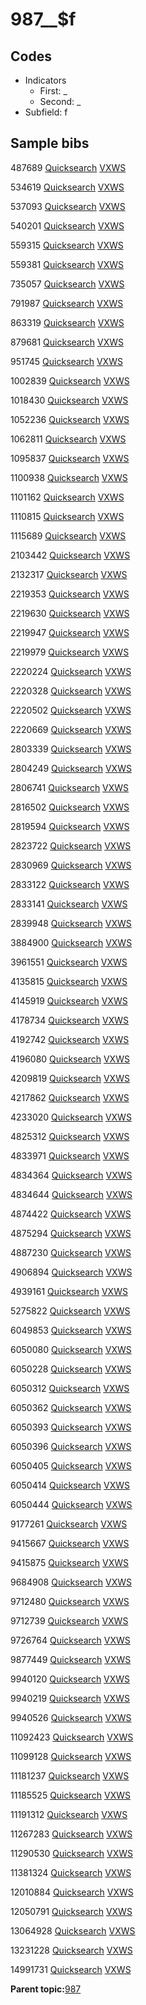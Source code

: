# 987\_\_$f

## Codes

-   Indicators
    -   First: \_
    -   Second: \_
-   Subfield: f

## Sample bibs

487689 [Quicksearch](https://search.library.yale.edu/catalog/487689) [VXWS](http://prodorbis.library.yale.edu:7014/vxws/GetHoldingsService?bibId=487689)

534619 [Quicksearch](https://search.library.yale.edu/catalog/534619) [VXWS](http://prodorbis.library.yale.edu:7014/vxws/GetHoldingsService?bibId=534619)

537093 [Quicksearch](https://search.library.yale.edu/catalog/537093) [VXWS](http://prodorbis.library.yale.edu:7014/vxws/GetHoldingsService?bibId=537093)

540201 [Quicksearch](https://search.library.yale.edu/catalog/540201) [VXWS](http://prodorbis.library.yale.edu:7014/vxws/GetHoldingsService?bibId=540201)

559315 [Quicksearch](https://search.library.yale.edu/catalog/559315) [VXWS](http://prodorbis.library.yale.edu:7014/vxws/GetHoldingsService?bibId=559315)

559381 [Quicksearch](https://search.library.yale.edu/catalog/559381) [VXWS](http://prodorbis.library.yale.edu:7014/vxws/GetHoldingsService?bibId=559381)

735057 [Quicksearch](https://search.library.yale.edu/catalog/735057) [VXWS](http://prodorbis.library.yale.edu:7014/vxws/GetHoldingsService?bibId=735057)

791987 [Quicksearch](https://search.library.yale.edu/catalog/791987) [VXWS](http://prodorbis.library.yale.edu:7014/vxws/GetHoldingsService?bibId=791987)

863319 [Quicksearch](https://search.library.yale.edu/catalog/863319) [VXWS](http://prodorbis.library.yale.edu:7014/vxws/GetHoldingsService?bibId=863319)

879681 [Quicksearch](https://search.library.yale.edu/catalog/879681) [VXWS](http://prodorbis.library.yale.edu:7014/vxws/GetHoldingsService?bibId=879681)

951745 [Quicksearch](https://search.library.yale.edu/catalog/951745) [VXWS](http://prodorbis.library.yale.edu:7014/vxws/GetHoldingsService?bibId=951745)

1002839 [Quicksearch](https://search.library.yale.edu/catalog/1002839) [VXWS](http://prodorbis.library.yale.edu:7014/vxws/GetHoldingsService?bibId=1002839)

1018430 [Quicksearch](https://search.library.yale.edu/catalog/1018430) [VXWS](http://prodorbis.library.yale.edu:7014/vxws/GetHoldingsService?bibId=1018430)

1052236 [Quicksearch](https://search.library.yale.edu/catalog/1052236) [VXWS](http://prodorbis.library.yale.edu:7014/vxws/GetHoldingsService?bibId=1052236)

1062811 [Quicksearch](https://search.library.yale.edu/catalog/1062811) [VXWS](http://prodorbis.library.yale.edu:7014/vxws/GetHoldingsService?bibId=1062811)

1095837 [Quicksearch](https://search.library.yale.edu/catalog/1095837) [VXWS](http://prodorbis.library.yale.edu:7014/vxws/GetHoldingsService?bibId=1095837)

1100938 [Quicksearch](https://search.library.yale.edu/catalog/1100938) [VXWS](http://prodorbis.library.yale.edu:7014/vxws/GetHoldingsService?bibId=1100938)

1101162 [Quicksearch](https://search.library.yale.edu/catalog/1101162) [VXWS](http://prodorbis.library.yale.edu:7014/vxws/GetHoldingsService?bibId=1101162)

1110815 [Quicksearch](https://search.library.yale.edu/catalog/1110815) [VXWS](http://prodorbis.library.yale.edu:7014/vxws/GetHoldingsService?bibId=1110815)

1115689 [Quicksearch](https://search.library.yale.edu/catalog/1115689) [VXWS](http://prodorbis.library.yale.edu:7014/vxws/GetHoldingsService?bibId=1115689)

2103442 [Quicksearch](https://search.library.yale.edu/catalog/2103442) [VXWS](http://prodorbis.library.yale.edu:7014/vxws/GetHoldingsService?bibId=2103442)

2132317 [Quicksearch](https://search.library.yale.edu/catalog/2132317) [VXWS](http://prodorbis.library.yale.edu:7014/vxws/GetHoldingsService?bibId=2132317)

2219353 [Quicksearch](https://search.library.yale.edu/catalog/2219353) [VXWS](http://prodorbis.library.yale.edu:7014/vxws/GetHoldingsService?bibId=2219353)

2219630 [Quicksearch](https://search.library.yale.edu/catalog/2219630) [VXWS](http://prodorbis.library.yale.edu:7014/vxws/GetHoldingsService?bibId=2219630)

2219947 [Quicksearch](https://search.library.yale.edu/catalog/2219947) [VXWS](http://prodorbis.library.yale.edu:7014/vxws/GetHoldingsService?bibId=2219947)

2219979 [Quicksearch](https://search.library.yale.edu/catalog/2219979) [VXWS](http://prodorbis.library.yale.edu:7014/vxws/GetHoldingsService?bibId=2219979)

2220224 [Quicksearch](https://search.library.yale.edu/catalog/2220224) [VXWS](http://prodorbis.library.yale.edu:7014/vxws/GetHoldingsService?bibId=2220224)

2220328 [Quicksearch](https://search.library.yale.edu/catalog/2220328) [VXWS](http://prodorbis.library.yale.edu:7014/vxws/GetHoldingsService?bibId=2220328)

2220502 [Quicksearch](https://search.library.yale.edu/catalog/2220502) [VXWS](http://prodorbis.library.yale.edu:7014/vxws/GetHoldingsService?bibId=2220502)

2220669 [Quicksearch](https://search.library.yale.edu/catalog/2220669) [VXWS](http://prodorbis.library.yale.edu:7014/vxws/GetHoldingsService?bibId=2220669)

2803339 [Quicksearch](https://search.library.yale.edu/catalog/2803339) [VXWS](http://prodorbis.library.yale.edu:7014/vxws/GetHoldingsService?bibId=2803339)

2804249 [Quicksearch](https://search.library.yale.edu/catalog/2804249) [VXWS](http://prodorbis.library.yale.edu:7014/vxws/GetHoldingsService?bibId=2804249)

2806741 [Quicksearch](https://search.library.yale.edu/catalog/2806741) [VXWS](http://prodorbis.library.yale.edu:7014/vxws/GetHoldingsService?bibId=2806741)

2816502 [Quicksearch](https://search.library.yale.edu/catalog/2816502) [VXWS](http://prodorbis.library.yale.edu:7014/vxws/GetHoldingsService?bibId=2816502)

2819594 [Quicksearch](https://search.library.yale.edu/catalog/2819594) [VXWS](http://prodorbis.library.yale.edu:7014/vxws/GetHoldingsService?bibId=2819594)

2823722 [Quicksearch](https://search.library.yale.edu/catalog/2823722) [VXWS](http://prodorbis.library.yale.edu:7014/vxws/GetHoldingsService?bibId=2823722)

2830969 [Quicksearch](https://search.library.yale.edu/catalog/2830969) [VXWS](http://prodorbis.library.yale.edu:7014/vxws/GetHoldingsService?bibId=2830969)

2833122 [Quicksearch](https://search.library.yale.edu/catalog/2833122) [VXWS](http://prodorbis.library.yale.edu:7014/vxws/GetHoldingsService?bibId=2833122)

2833141 [Quicksearch](https://search.library.yale.edu/catalog/2833141) [VXWS](http://prodorbis.library.yale.edu:7014/vxws/GetHoldingsService?bibId=2833141)

2839948 [Quicksearch](https://search.library.yale.edu/catalog/2839948) [VXWS](http://prodorbis.library.yale.edu:7014/vxws/GetHoldingsService?bibId=2839948)

3884900 [Quicksearch](https://search.library.yale.edu/catalog/3884900) [VXWS](http://prodorbis.library.yale.edu:7014/vxws/GetHoldingsService?bibId=3884900)

3961551 [Quicksearch](https://search.library.yale.edu/catalog/3961551) [VXWS](http://prodorbis.library.yale.edu:7014/vxws/GetHoldingsService?bibId=3961551)

4135815 [Quicksearch](https://search.library.yale.edu/catalog/4135815) [VXWS](http://prodorbis.library.yale.edu:7014/vxws/GetHoldingsService?bibId=4135815)

4145919 [Quicksearch](https://search.library.yale.edu/catalog/4145919) [VXWS](http://prodorbis.library.yale.edu:7014/vxws/GetHoldingsService?bibId=4145919)

4178734 [Quicksearch](https://search.library.yale.edu/catalog/4178734) [VXWS](http://prodorbis.library.yale.edu:7014/vxws/GetHoldingsService?bibId=4178734)

4192742 [Quicksearch](https://search.library.yale.edu/catalog/4192742) [VXWS](http://prodorbis.library.yale.edu:7014/vxws/GetHoldingsService?bibId=4192742)

4196080 [Quicksearch](https://search.library.yale.edu/catalog/4196080) [VXWS](http://prodorbis.library.yale.edu:7014/vxws/GetHoldingsService?bibId=4196080)

4209819 [Quicksearch](https://search.library.yale.edu/catalog/4209819) [VXWS](http://prodorbis.library.yale.edu:7014/vxws/GetHoldingsService?bibId=4209819)

4217862 [Quicksearch](https://search.library.yale.edu/catalog/4217862) [VXWS](http://prodorbis.library.yale.edu:7014/vxws/GetHoldingsService?bibId=4217862)

4233020 [Quicksearch](https://search.library.yale.edu/catalog/4233020) [VXWS](http://prodorbis.library.yale.edu:7014/vxws/GetHoldingsService?bibId=4233020)

4825312 [Quicksearch](https://search.library.yale.edu/catalog/4825312) [VXWS](http://prodorbis.library.yale.edu:7014/vxws/GetHoldingsService?bibId=4825312)

4833971 [Quicksearch](https://search.library.yale.edu/catalog/4833971) [VXWS](http://prodorbis.library.yale.edu:7014/vxws/GetHoldingsService?bibId=4833971)

4834364 [Quicksearch](https://search.library.yale.edu/catalog/4834364) [VXWS](http://prodorbis.library.yale.edu:7014/vxws/GetHoldingsService?bibId=4834364)

4834644 [Quicksearch](https://search.library.yale.edu/catalog/4834644) [VXWS](http://prodorbis.library.yale.edu:7014/vxws/GetHoldingsService?bibId=4834644)

4874422 [Quicksearch](https://search.library.yale.edu/catalog/4874422) [VXWS](http://prodorbis.library.yale.edu:7014/vxws/GetHoldingsService?bibId=4874422)

4875294 [Quicksearch](https://search.library.yale.edu/catalog/4875294) [VXWS](http://prodorbis.library.yale.edu:7014/vxws/GetHoldingsService?bibId=4875294)

4887230 [Quicksearch](https://search.library.yale.edu/catalog/4887230) [VXWS](http://prodorbis.library.yale.edu:7014/vxws/GetHoldingsService?bibId=4887230)

4906894 [Quicksearch](https://search.library.yale.edu/catalog/4906894) [VXWS](http://prodorbis.library.yale.edu:7014/vxws/GetHoldingsService?bibId=4906894)

4939161 [Quicksearch](https://search.library.yale.edu/catalog/4939161) [VXWS](http://prodorbis.library.yale.edu:7014/vxws/GetHoldingsService?bibId=4939161)

5275822 [Quicksearch](https://search.library.yale.edu/catalog/5275822) [VXWS](http://prodorbis.library.yale.edu:7014/vxws/GetHoldingsService?bibId=5275822)

6049853 [Quicksearch](https://search.library.yale.edu/catalog/6049853) [VXWS](http://prodorbis.library.yale.edu:7014/vxws/GetHoldingsService?bibId=6049853)

6050080 [Quicksearch](https://search.library.yale.edu/catalog/6050080) [VXWS](http://prodorbis.library.yale.edu:7014/vxws/GetHoldingsService?bibId=6050080)

6050228 [Quicksearch](https://search.library.yale.edu/catalog/6050228) [VXWS](http://prodorbis.library.yale.edu:7014/vxws/GetHoldingsService?bibId=6050228)

6050312 [Quicksearch](https://search.library.yale.edu/catalog/6050312) [VXWS](http://prodorbis.library.yale.edu:7014/vxws/GetHoldingsService?bibId=6050312)

6050362 [Quicksearch](https://search.library.yale.edu/catalog/6050362) [VXWS](http://prodorbis.library.yale.edu:7014/vxws/GetHoldingsService?bibId=6050362)

6050393 [Quicksearch](https://search.library.yale.edu/catalog/6050393) [VXWS](http://prodorbis.library.yale.edu:7014/vxws/GetHoldingsService?bibId=6050393)

6050396 [Quicksearch](https://search.library.yale.edu/catalog/6050396) [VXWS](http://prodorbis.library.yale.edu:7014/vxws/GetHoldingsService?bibId=6050396)

6050405 [Quicksearch](https://search.library.yale.edu/catalog/6050405) [VXWS](http://prodorbis.library.yale.edu:7014/vxws/GetHoldingsService?bibId=6050405)

6050414 [Quicksearch](https://search.library.yale.edu/catalog/6050414) [VXWS](http://prodorbis.library.yale.edu:7014/vxws/GetHoldingsService?bibId=6050414)

6050444 [Quicksearch](https://search.library.yale.edu/catalog/6050444) [VXWS](http://prodorbis.library.yale.edu:7014/vxws/GetHoldingsService?bibId=6050444)

9177261 [Quicksearch](https://search.library.yale.edu/catalog/9177261) [VXWS](http://prodorbis.library.yale.edu:7014/vxws/GetHoldingsService?bibId=9177261)

9415667 [Quicksearch](https://search.library.yale.edu/catalog/9415667) [VXWS](http://prodorbis.library.yale.edu:7014/vxws/GetHoldingsService?bibId=9415667)

9415875 [Quicksearch](https://search.library.yale.edu/catalog/9415875) [VXWS](http://prodorbis.library.yale.edu:7014/vxws/GetHoldingsService?bibId=9415875)

9684908 [Quicksearch](https://search.library.yale.edu/catalog/9684908) [VXWS](http://prodorbis.library.yale.edu:7014/vxws/GetHoldingsService?bibId=9684908)

9712480 [Quicksearch](https://search.library.yale.edu/catalog/9712480) [VXWS](http://prodorbis.library.yale.edu:7014/vxws/GetHoldingsService?bibId=9712480)

9712739 [Quicksearch](https://search.library.yale.edu/catalog/9712739) [VXWS](http://prodorbis.library.yale.edu:7014/vxws/GetHoldingsService?bibId=9712739)

9726764 [Quicksearch](https://search.library.yale.edu/catalog/9726764) [VXWS](http://prodorbis.library.yale.edu:7014/vxws/GetHoldingsService?bibId=9726764)

9877449 [Quicksearch](https://search.library.yale.edu/catalog/9877449) [VXWS](http://prodorbis.library.yale.edu:7014/vxws/GetHoldingsService?bibId=9877449)

9940120 [Quicksearch](https://search.library.yale.edu/catalog/9940120) [VXWS](http://prodorbis.library.yale.edu:7014/vxws/GetHoldingsService?bibId=9940120)

9940219 [Quicksearch](https://search.library.yale.edu/catalog/9940219) [VXWS](http://prodorbis.library.yale.edu:7014/vxws/GetHoldingsService?bibId=9940219)

9940526 [Quicksearch](https://search.library.yale.edu/catalog/9940526) [VXWS](http://prodorbis.library.yale.edu:7014/vxws/GetHoldingsService?bibId=9940526)

11092423 [Quicksearch](https://search.library.yale.edu/catalog/11092423) [VXWS](http://prodorbis.library.yale.edu:7014/vxws/GetHoldingsService?bibId=11092423)

11099128 [Quicksearch](https://search.library.yale.edu/catalog/11099128) [VXWS](http://prodorbis.library.yale.edu:7014/vxws/GetHoldingsService?bibId=11099128)

11181237 [Quicksearch](https://search.library.yale.edu/catalog/11181237) [VXWS](http://prodorbis.library.yale.edu:7014/vxws/GetHoldingsService?bibId=11181237)

11185525 [Quicksearch](https://search.library.yale.edu/catalog/11185525) [VXWS](http://prodorbis.library.yale.edu:7014/vxws/GetHoldingsService?bibId=11185525)

11191312 [Quicksearch](https://search.library.yale.edu/catalog/11191312) [VXWS](http://prodorbis.library.yale.edu:7014/vxws/GetHoldingsService?bibId=11191312)

11267283 [Quicksearch](https://search.library.yale.edu/catalog/11267283) [VXWS](http://prodorbis.library.yale.edu:7014/vxws/GetHoldingsService?bibId=11267283)

11290530 [Quicksearch](https://search.library.yale.edu/catalog/11290530) [VXWS](http://prodorbis.library.yale.edu:7014/vxws/GetHoldingsService?bibId=11290530)

11381324 [Quicksearch](https://search.library.yale.edu/catalog/11381324) [VXWS](http://prodorbis.library.yale.edu:7014/vxws/GetHoldingsService?bibId=11381324)

12010884 [Quicksearch](https://search.library.yale.edu/catalog/12010884) [VXWS](http://prodorbis.library.yale.edu:7014/vxws/GetHoldingsService?bibId=12010884)

12050791 [Quicksearch](https://search.library.yale.edu/catalog/12050791) [VXWS](http://prodorbis.library.yale.edu:7014/vxws/GetHoldingsService?bibId=12050791)

13064928 [Quicksearch](https://search.library.yale.edu/catalog/13064928) [VXWS](http://prodorbis.library.yale.edu:7014/vxws/GetHoldingsService?bibId=13064928)

13231228 [Quicksearch](https://search.library.yale.edu/catalog/13231228) [VXWS](http://prodorbis.library.yale.edu:7014/vxws/GetHoldingsService?bibId=13231228)

14991731 [Quicksearch](https://search.library.yale.edu/catalog/14991731) [VXWS](http://prodorbis.library.yale.edu:7014/vxws/GetHoldingsService?bibId=14991731)

**Parent topic:**[987](../../tags/987/987.md)

